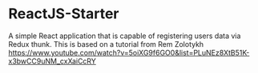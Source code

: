 # ReactJS-Starter
A simple React application that is capable of registering users data via Redux thunk. This is based on a tutorial from Rem Zolotykh https://www.youtube.com/watch?v=5oiXG9f6GO0&list=PLuNEz8XtB51K-x3bwCC9uNM_cxXaiCcRY
